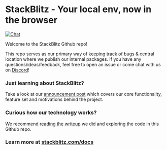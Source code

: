 # StackBlitz - Your local env, now in the browser
[![Chat](https://img.shields.io/badge/chat-on%20discord-7289da.svg)](https://discord.gg/stackblitz)

Welcome to the StackBlitz Github repo!

This repo serves as our primary way of [keeping track of bugs](https://github.com/stackblitz/core/issues) & central location where we publish our internal packages. If you have any questions/ideas/feedback, feel free to open an issue or come chat with us on [Discord](https://discord.gg/stackblitz)!

### Just learning about StackBlitz?
Take a look at our [announcement post](https://medium.com/@ericsimons/stackblitz-online-vs-code-ide-for-angular-react-7d09348497f4) which covers our core functionality, feature set and motivations behind the project.

### Curious how our technology works?
We recommend [reading the writeup](https://medium.com/@ericsimons/introducing-turbo-5x-faster-than-yarn-npm-and-runs-natively-in-browser-cc2c39715403) we did and exploring the code in this Github repo.

### Learn more at [stackblitz.com/docs](https://stackblitz.com/docs)
